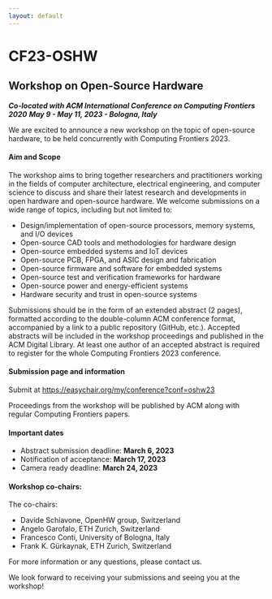 ```yaml
---
layout: default
---
```


# CF23-OSHW
## Workshop on Open-Source Hardware 

***Co-located with ACM International Conference on Computing Frontiers 2020***
***May 9 - May 11, 2023 - Bologna, Italy***

We are excited to announce a new workshop on the topic of open-source hardware, to be held concurrently with Computing Frontiers 2023.

#### Aim and Scope
The workshop aims to bring together researchers and practitioners working in the fields of computer architecture, electrical engineering, and computer science to discuss and share their latest research and developments in open hardware and open-source hardware. We welcome submissions on a wide range of topics, including but not limited to:

- Design/implementation of open-source processors, memory systems, and I/O devices
- Open-source CAD tools and methodologies for hardware design
- Open-source embedded systems and IoT devices
- Open-source PCB, FPGA, and ASIC design and fabrication
- Open-source firmware and software for embedded systems
- Open-source test and verification frameworks for hardware
- Open-source power and energy-efficient systems
- Hardware security and trust in open-source systems

Submissions should be in the form of an extended abstract (2 pages), formatted according to the double-column ACM conference format, accompanied by a link to a public repository (GitHub, etc.). Accepted abstracts will be included in the workshop proceedings and published in the ACM Digital Library. At least one author of an accepted abstract is required to register for the whole Computing Frontiers 2023 conference.

#### Submission page and information
Submit at https://easychair.org/my/conference?conf=oshw23

Proceedings from the workshop will be published by ACM along with regular Computing Frontiers papers.

#### Important dates
 - Abstract submission deadline: **March 6, 2023**
 - Notification of acceptance: **March 17, 2023**
 - Camera ready deadline: **March 24, 2023**

#### Workshop co-chairs:
The co-chairs:
 - Davide Schiavone, OpenHW group, Switzerland 
 - Angelo Garofalo, ETH Zurich, Switzerland
 - Francesco Conti, University of Bologna, Italy
 - Frank K. Gürkaynak, ETH Zurich, Switzerland

For more information or any questions, please contact us.

We look forward to receiving your submissions and seeing you at the workshop!

